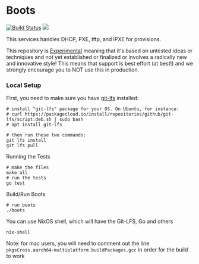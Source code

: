 # Boots

[![Build Status](https://cloud.drone.io/api/badges/tinkerbell/boots/status.svg)](https://cloud.drone.io/tinkerbell/boots)
![](https://img.shields.io/badge/Stability-Experimental-red.svg)

This services handles DHCP, PXE, tftp, and iPXE for provisions.

This repository is [Experimental](https://github.com/packethost/standards/blob/master/experimental-statement.md) meaning that it's based on untested ideas or techniques and not yet established or finalized or involves a radically new and innovative style!
This means that support is best effort (at best!) and we strongly encourage you to NOT use this in production.

### Local Setup

First, you need to make sure you have [git-lfs](https://github.com/git-lfs/git-lfs/wiki/Installation) installed:

```
# install "git-lfs" package for your OS. On Ubuntu, for instance:
# curl https://packagecloud.io/install/repositories/github/git-lfs/script.deb.sh | sudo bash
# apt install git-lfs

# then run these two commands:
git lfs install
git lfs pull
```

Running the Tests

```
# make the files
make all
# run the tests
go test
```

Build/Run Boots

```
# run boots
./boots
```

You can use NixOS shell, which will have the Git-LFS, Go and others

`nix-shell`

Note: for mac users, you will need to comment out the line `pkgsCross.aarch64-multiplatform.buildPackages.gcc` in order for the build to work
